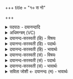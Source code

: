 +++
title = "१० स नो"

+++
<details><summary>पदपाठः - दयानन्दादि</summary>

सः। नः॒। बन्धुः॑। ज॒नि॒ता। सः। वि॒धा॒तेति॑ विऽधा॒ता। धामा॑नि। वे॒द॒। भुव॑नानि। विश्वा॑। यत्र॑। दे॒वाः। अ॒मृत॑म्। आ॒न॒शा॒नाः। तृ॒तीये॑। धाम॑न्। अ॒ध्यैर॑य॒न्तेत्य॑धि॒ऽऐर॑यन्त। १०।
</details>

<details><summary>अधिमन्त्रम् (VC)</summary>

- परमात्मा देवता
- स्वयम्भु ब्रह्म ऋषिः
- निचृत्त्रिष्टुप्
- धैवतः
</details>

<details><summary>दयानन्द-सरस्वती (हि) - विषयः</summary>

फिर उसी विषय को अगले मन्त्र में कहा है ॥
</details>

<details><summary>दयानन्द-सरस्वती (हि) - पदार्थः</summary>

पदार्थान्वयभाषाः -  हे मनुष्यो ! (यत्र) जिस (तृतीये) जीव और प्रकृति से विलक्षण (धामन्) आधाररूप जगदीश्वर में (अमृतम्) मोक्ष सुख को (आनशानाः) प्राप्त होते हुए (देवाः) विद्वान् लोग (अध्यैरयन्त) सर्वत्र अपनी इच्छापूर्वक विचरते हैं, जो (विश्वा) सब (भुवनानि) लोक-लोकान्तरों और (धामानि) जन्म, स्थान, नामों को (वेद) जानता है, (सः) वह परमात्मा (नः) हमारा (बन्धुः) भाई के तुल्य मान्य सहायक (जनिता) उत्पन्न करनेहारा, (सः) वही (विधाता) सब पदार्थों और कर्मफलों का विधान करनेवाला है, यह निश्चय करो ॥१० ॥
</details>

<details><summary>दयानन्द-सरस्वती (हि) - भावार्थः</summary>

भावार्थभाषाः -  हे मनुष्यो ! जिस शुद्धस्वरूप परमात्मा में योगिराज, विद्वान् लोग मुक्तिसुख को प्राप्त हो आनन्द करते हैं, उसी को सर्वज्ञ, सर्वोत्पादक और सर्वदा सहायकार मानना चाहिये, अन्य को नहीं ॥१० ॥
</details>

<details><summary>दयानन्द-सरस्वती (सं) - विषयः</summary>

पुनस्तमेव विषयमाह ॥
</details>

<details><summary>दयानन्द-सरस्वती (सं) - पदार्थः</summary>

पदार्थान्वयभाषाः -  हे मनुष्याः ! यत्र तृतीये धामन्नमृतमानशाना देवा अध्यैरयन्त, यो विश्वा भुवनानि धामानि च वेद, स नो बन्धुर्जनिता स विधाताऽस्तीति निश्चिनुत ॥१० ॥
</details>

<details><summary>दयानन्द-सरस्वती (सं) - भावार्थः</summary>

भावार्थभाषाः -  हे मनुष्याः ! यस्मिञ्छुद्धस्वरूपे परमात्मनि योगिनो विद्वांसो मुक्तिसुखं प्राप्य मोदन्ते स एव सर्वज्ञः सर्वोत्पादकः सर्वदा सहायकारी च मन्तव्यो नेतर इति ॥१० ॥
</details>

<details><summary>सविता जोशी ← दयानन्दः (म) - भावार्थः</summary>

भावार्थभाषाः -  हे माणसांनो ! ज्या शुद्धस्वरूप परमेश्वरामध्ये योगिराज विद्वान लोक मुक्तीसुख भोगतात त्यालाच सर्वज्ञ, सर्वोत्पादक व साह्यकर्ता मानतात इतराला नव्हे.
</details>